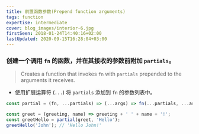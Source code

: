```yaml
---
title: 前置函数参数(Prepend function arguments)
tags: function
expertise: intermediate
cover: blog_images/interior-6.jpg
firstSeen: 2018-01-24T14:40:16+02:00
lastUpdated: 2020-09-15T16:28:04+03:00
---
```


### 创建一个调用 `fn` 的函数，并在其接收的参数前附加 `partials`。
> Creates a function that invokes `fn` with `partials` prepended to the arguments it receives.

- 使用扩展运算符 (`...`) 将 `partials` 添加到 `fn` 的参数列表中。

```js
const partial = (fn, ...partials) => (...args) => fn(...partials, ...args);
```

```js
const greet = (greeting, name) => greeting + ' ' + name + '!';
const greetHello = partial(greet, 'Hello');
greetHello('John'); // 'Hello John!'
```
